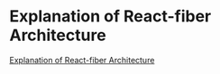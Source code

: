 # Explanation of React-fiber Architecture
[Explanation of React-fiber Architecture](https://aiwithcloud.com/2022/09/19/explanation_of_react_fiber_architecture/)